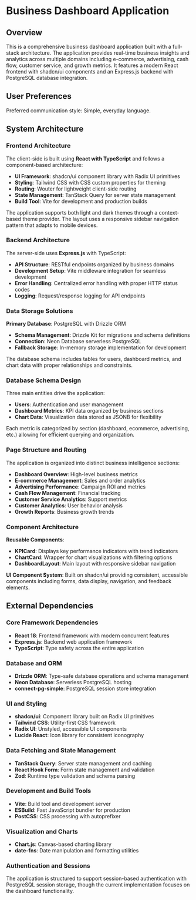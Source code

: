 # Business Dashboard Application

## Overview

This is a comprehensive business dashboard application built with a full-stack architecture. The application provides real-time business insights and analytics across multiple domains including e-commerce, advertising, cash flow, customer service, and growth metrics. It features a modern React frontend with shadcn/ui components and an Express.js backend with PostgreSQL database integration.

## User Preferences

Preferred communication style: Simple, everyday language.

## System Architecture

### Frontend Architecture

The client-side is built using **React with TypeScript** and follows a component-based architecture:

- **UI Framework**: shadcn/ui component library with Radix UI primitives
- **Styling**: Tailwind CSS with CSS custom properties for theming
- **Routing**: Wouter for lightweight client-side routing
- **State Management**: TanStack Query for server state management
- **Build Tool**: Vite for development and production builds

The application supports both light and dark themes through a context-based theme provider. The layout uses a responsive sidebar navigation pattern that adapts to mobile devices.

### Backend Architecture

The server-side uses **Express.js** with TypeScript:

- **API Structure**: RESTful endpoints organized by business domains
- **Development Setup**: Vite middleware integration for seamless development
- **Error Handling**: Centralized error handling with proper HTTP status codes
- **Logging**: Request/response logging for API endpoints

### Data Storage Solutions

**Primary Database**: PostgreSQL with Drizzle ORM
- **Schema Management**: Drizzle Kit for migrations and schema definitions
- **Connection**: Neon Database serverless PostgreSQL
- **Fallback Storage**: In-memory storage implementation for development

The database schema includes tables for users, dashboard metrics, and chart data with proper relationships and constraints.

### Database Schema Design

Three main entities drive the application:
- **Users**: Authentication and user management
- **Dashboard Metrics**: KPI data organized by business sections
- **Chart Data**: Visualization data stored as JSONB for flexibility

Each metric is categorized by section (dashboard, ecommerce, advertising, etc.) allowing for efficient querying and organization.

### Page Structure and Routing

The application is organized into distinct business intelligence sections:
- **Dashboard Overview**: High-level business metrics
- **E-commerce Management**: Sales and order analytics
- **Advertising Performance**: Campaign ROI and metrics
- **Cash Flow Management**: Financial tracking
- **Customer Service Analytics**: Support metrics
- **Customer Analytics**: User behavior analysis
- **Growth Reports**: Business growth trends

### Component Architecture

**Reusable Components**:
- **KPICard**: Displays key performance indicators with trend indicators
- **ChartCard**: Wrapper for chart visualizations with filtering options
- **DashboardLayout**: Main layout with responsive sidebar navigation

**UI Component System**:
Built on shadcn/ui providing consistent, accessible components including forms, data display, navigation, and feedback elements.

## External Dependencies

### Core Framework Dependencies

- **React 18**: Frontend framework with modern concurrent features
- **Express.js**: Backend web application framework
- **TypeScript**: Type safety across the entire application

### Database and ORM

- **Drizzle ORM**: Type-safe database operations and schema management
- **Neon Database**: Serverless PostgreSQL hosting
- **connect-pg-simple**: PostgreSQL session store integration

### UI and Styling

- **shadcn/ui**: Component library built on Radix UI primitives
- **Tailwind CSS**: Utility-first CSS framework
- **Radix UI**: Unstyled, accessible UI components
- **Lucide React**: Icon library for consistent iconography

### Data Fetching and State Management

- **TanStack Query**: Server state management and caching
- **React Hook Form**: Form state management and validation
- **Zod**: Runtime type validation and schema parsing

### Development and Build Tools

- **Vite**: Build tool and development server
- **ESBuild**: Fast JavaScript bundler for production
- **PostCSS**: CSS processing with autoprefixer

### Visualization and Charts

- **Chart.js**: Canvas-based charting library
- **date-fns**: Date manipulation and formatting utilities

### Authentication and Sessions

The application is structured to support session-based authentication with PostgreSQL session storage, though the current implementation focuses on the dashboard functionality.
